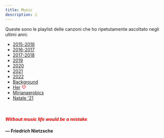 ```yaml
---
title: Music
description: ♫
---
```

Queste sono le playlist delle canzoni che ho ripetutamente ascoltato negli ultimi anni:

* [2015-2016](https://music.apple.com/it/playlist/my-2015-2016/pl.b4bf1a93707c44f89aa794dc2888e844)
* [2016-2017](https://music.apple.com/it/playlist/my-2016-2017/pl.u-PDb40o6tJ9qVro)
* [2017-2018](https://music.apple.com/it/playlist/my-2017-2018/pl.u-b3b8RKgC0qaz1d)
* [2019](https://music.apple.com/it/playlist/my-2019/pl.u-b3b8Re4H0qaz1d)
* [2020](https://music.apple.com/it/playlist/my-2020/pl.u-LdbqE1vt5e4m0R?l)
* [2021](https://music.apple.com/it/playlist/my-2021/pl.u-ZmbllxWIZoBPk9?l)
* [2022](https://music.apple.com/it/playlist/my-2022/pl.u-Ymb0045Uq9vbM1?l)
* [Background](https://music.apple.com/it/playlist/background/pl.b05fb95eaae8419b8bc2201594355ee0?l)
* [Her](https://music.apple.com/it/playlist/her/pl.u-Ldbqqeqt5e4m0R) <span style="color:red">♡</span>
* [Mirianaerobics](https://music.apple.com/it/playlist/mirianaerobics/pl.u-Ymb00Bycq9vbM1?l)
* [Natale '21](https://music.apple.com/it/playlist/natale-21/pl.u-PDb44lZCJ9qVro?l=en)

&nbsp;

#### <span style="color:red">_Without music life would be a mistake_</span>

#### — Friedrich Nietzsche
